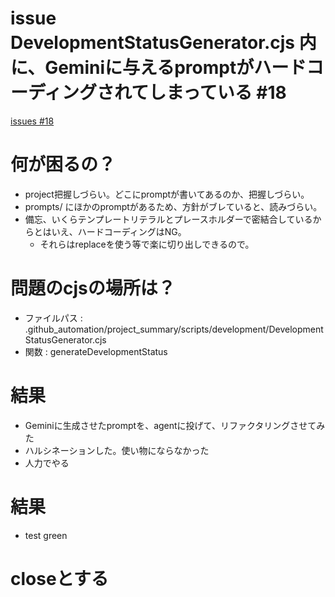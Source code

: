 # issue DevelopmentStatusGenerator.cjs 内に、Geminiに与えるpromptがハードコーディングされてしまっている #18
[issues #18](https://github.com/cat2151/github-actions/issues/18)

# 何が困るの？
- project把握しづらい。どこにpromptが書いてあるのか、把握しづらい。
- prompts/ にほかのpromptがあるため、方針がブレていると、読みづらい。
- 備忘、いくらテンプレートリテラルとプレースホルダーで密結合しているからとはいえ、ハードコーディングはNG。
    - それらはreplaceを使う等で楽に切り出しできるので。

# 問題のcjsの場所は？
- ファイルパス : .github_automation/project_summary/scripts/development/DevelopmentStatusGenerator.cjs
- 関数 : generateDevelopmentStatus

# 結果
- Geminiに生成させたpromptを、agentに投げて、リファクタリングさせてみた
- ハルシネーションした。使い物にならなかった
- 人力でやる

# 結果
- test green

# closeとする

